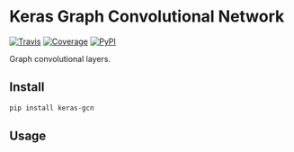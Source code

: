 # Keras Graph Convolutional Network

[![Travis](https://travis-ci.org/CyberZHG/keras-gcn.svg)](https://travis-ci.org/CyberZHG/keras-gcn)
[![Coverage](https://coveralls.io/repos/github/CyberZHG/keras-gcn/badge.svg?branch=master)](https://coveralls.io/github/CyberZHG/keras-gcn)
[![PyPI](https://img.shields.io/pypi/pyversions/keras-gcn.svg)](https://pypi.org/project/keras-gcn/)

Graph convolutional layers.

## Install

```bash
pip install keras-gcn
```

## Usage
